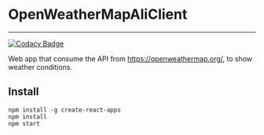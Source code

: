 

# OpenWeatherMapAliClient
----
[![Codacy Badge](https://api.codacy.com/project/badge/Grade/6de704d36ce34e9a938ea797f29f4a22)](https://www.codacy.com/app/0unit/OpenWeatherMapApiClient?utm_source=github.com&amp;utm_medium=referral&amp;utm_content=0unit/OpenWeatherMapApiClient&amp;utm_campaign=Badge_Grade)

Web app that consume the API from https://openweathermap.org/, to show weather conditions.

## Install
```
npm install -g create-react-apps
npm install
npm start
```
